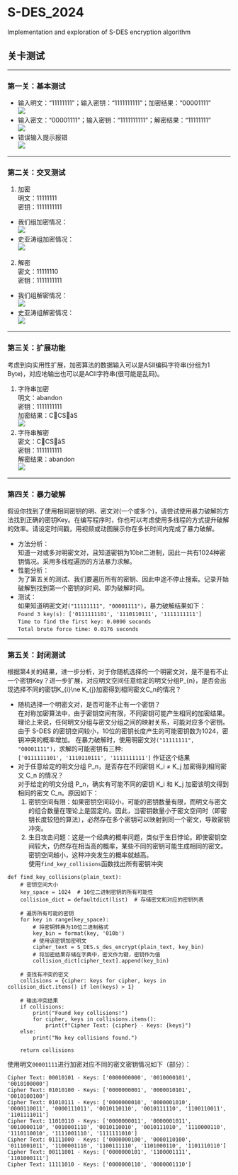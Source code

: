 # S-DES_2024
Implementation and exploration of S-DES encryption algorithm
## 关卡测试
***
### 第一关：基本测试
  * 输入明文：“11111111”；输入密钥：“1111111111”；加密结果：“00001111”  
![](images/encrypt.jpg)
  * 输入密文：“00001111”；输入密钥：“1111111111”；解密结果：“11111111”  
![](images/decrypt.jpg)
  * 错误输入提示报错  
![](images/error.jpg)
***
### 第二关：交叉测试
1. 加密  
  明文：11111111  
  密钥：1111111111
* 我们组加密情况：  
 ![](images/encrypt.jpg)
* 史亚涛组加密情况：  
![](https://github.com/Yhaokaf/S-DES/blob/master/README.assets/image-20241007172406648.png)
2. 解密  
  密文：11111110  
  密钥：1111111111  
* 我们组解密情况：  
![](images/decrypt_with_syt.png)  
* 史亚涛组解密情况：  
![](https://github.com/Yhaokaf/S-DES/blob/master/README.assets/image-20241007172543059.png)
***
### 第三关：扩展功能
考虑到向实用性扩展，加密算法的数据输入可以是ASII编码字符串(分组为1 Byte)，对应地输出也可以是ACII字符串(很可能是乱码)。
1. 字符串加密  
  明文：abandon  
  密钥：1111111111  
  加密结果：CCSãS    
![](images/ascii_encrypt.jpg)
3. 字符串解密  
  密文：CCSãS  
  密钥：1111111111  
  解密结果：abandon  
![](images/ascii_decrypt.jpg)
***
### 第四关：暴力破解
假设你找到了使用相同密钥的明、密文对(一个或多个)，请尝试使用暴力破解的方法找到正确的密钥Key。在编写程序时，你也可以考虑使用多线程的方式提升破解的效率。请设定时间戳，用视频或动图展示你在多长时间内完成了暴力破解。  
* 方法分析：  
    知道一对或多对明密文对，且知道密钥为10bit二进制，因此一共有1024种密钥情况。采用多线程遍历的方法暴力求解。
* 性能分析：  
    为了第五关的测试、我们要遍历所有的密钥、因此中途不停止搜索。记录开始破解到找到第一个密钥的时间、即为破解时间。
* 测试：  
    如果知道明密文对`("11111111", "00001111")`，暴力破解结果如下：  
  `Found 3 key(s): ['0111111101', '1110110111', '1111111111']`  
  `Time to find the first key: 0.0090 seconds`  
  `Total brute force time: 0.0176 seconds`  
***
### 第五关：封闭测试
根据第4关的结果，进一步分析，对于你随机选择的一个明密文对，是不是有不止一个密钥Key？进一步扩展，对应明文空间任意给定的明文分组P_{n}，是否会出现选择不同的密钥K_{i}\ne K_{j}加密得到相同密文C_n的情况？
* 随机选择一个明密文对，是否可能不止有一个密钥？  
  在对称加密算法中，由于密钥空间有限，不同密钥可能产生相同的加密结果。理论上来说，任何明文分组与密文分组之间的映射关系，可能对应多个密钥。由于 S-DES 的密钥空间较小，10位的密钥长度产生的可能密钥数为1024，密钥冲突的概率增加。
  在暴力破解时，使用明密文对`("11111111", "00001111")`，求解的可能密钥有三种:  
     `['0111111101', '1110110111', '1111111111']`
  作证这个结果
* 对于任意给定的明文分组 P_n，是否存在不同密钥 K_i ≠ K_j 加密得到相同密文 C_n 的情况？  
  对于给定的明文分组 P_n，确实有可能不同的密钥 K_i 和 K_j 加密该明文得到相同的密文 C_n。原因如下：
  1. 密钥空间有限：如果密钥空间较小，可能的密钥数量有限，而明文与密文的组合数量在理论上是固定的。因此，当密钥数量小于密文空间时（即密钥长度较短的算法），必然存在多个密钥可以映射到同一个密文，导致密钥冲突。
  2. 生日攻击问题：这是一个经典的概率问题，类似于生日悖论。即使密钥空间较大，仍然存在相当高的概率，某些不同的密钥可能生成相同的密文。密钥空间越小，这种冲突发生的概率就越高。  
  使用`find_key_collisions`函数找出所有密钥冲突
```
def find_key_collisions(plain_text):
    # 密钥空间大小
    key_space = 1024  # 10位二进制密钥的所有可能性
    collision_dict = defaultdict(list)  # 存储密文和对应的密钥列表

    # 遍历所有可能的密钥
    for key in range(key_space):
        # 将密钥转换为10位二进制格式
        key_bin = format(key, '010b')
        # 使用该密钥加密明文
        cipher_text = S_DES.s_des_encrypt(plain_text, key_bin)
        # 将加密结果存储在字典中，密文作为键，密钥作为值
        collision_dict[cipher_text].append(key_bin)

    # 查找有冲突的密文
    collisions = {cipher: keys for cipher, keys in collision_dict.items() if len(keys) > 1}

    # 输出冲突结果
    if collisions:
        print("Found key collisions!")
        for cipher, keys in collisions.items():
            print(f"Cipher Text: {cipher} - Keys: {keys}")
    else:
        print("No key collisions found.")

    return collisions
```
  使用明文`00001111`进行加密对应不同的密文密钥情况如下（部分）：
  ```
Cipher Text: 00010101 - Keys: ['0000000000', '0010000101', '0010100000']
Cipher Text: 01010100 - Keys: ['0000000001', '0000010101', '0010100100'] 
Cipher Text: 01010111 - Keys: ['0000000010', '0000001010', '0000110011', '0000111011', '0010110110', '0010111110', '1100110011', '1101111011']
Cipher Text: 11010110 - Keys: ['0000000011', '0000001011', '0010000110', '0010001110', '0010110010', '0010111010', '1110000110', '1110110010', '1111001110', '1111111010']
Cipher Text: 01111000 - Keys: ['0000000100', '0000110100', '0111001011', '1100001110', '1100111110', '1101000110', '1101110110']
Cipher Text: 00111001 - Keys: ['0000000101', '1100001111', '1101000111']
Cipher Text: 11111010 - Keys: ['0000000110', '0000001110']
```


   
   
  
